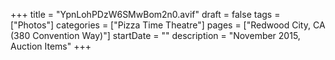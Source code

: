 +++
title = "YpnLohPDzW6SMwBom2n0.avif"
draft = false
tags = ["Photos"]
categories = ["Pizza Time Theatre"]
pages = ["Redwood City, CA (380 Convention Way)"]
startDate = ""
description = "November 2015, Auction Items"
+++
